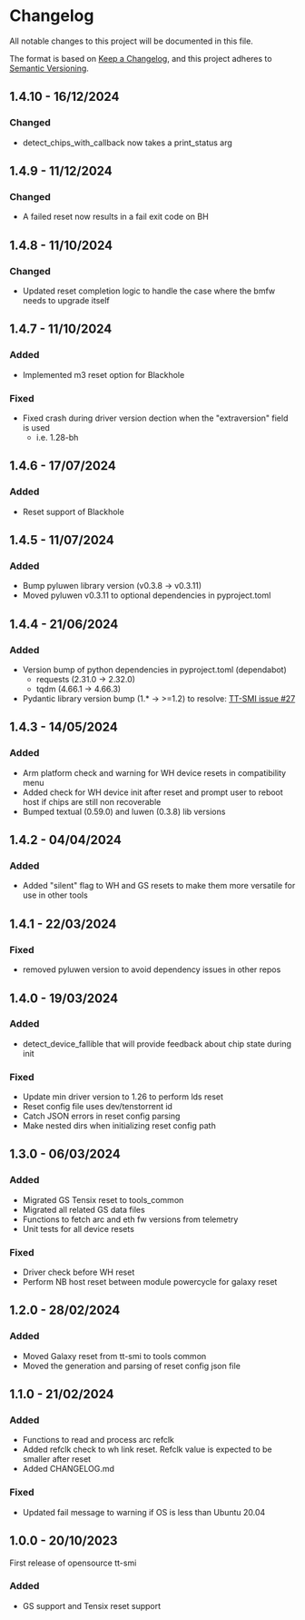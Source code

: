 # Changelog

All notable changes to this project will be documented in this file.

The format is based on [Keep a Changelog](https://keepachangelog.com/en/1.0.0/),
and this project adheres to [Semantic Versioning](https://semver.org/spec/v2.0.0.html).

## 1.4.10 - 16/12/2024

### Changed
- detect\_chips\_with\_callback now takes a print\_status arg

## 1.4.9 - 11/12/2024

### Changed
- A failed reset now results in a fail exit code on BH

## 1.4.8 - 11/10/2024

### Changed
- Updated reset completion logic to handle the case where the bmfw needs to upgrade itself

## 1.4.7 - 11/10/2024

### Added
- Implemented m3 reset option for Blackhole

### Fixed
- Fixed crash during driver version dection when the "extraversion" field is used
    - i.e. 1.28-bh

## 1.4.6 - 17/07/2024

### Added
- Reset support of Blackhole

## 1.4.5 - 11/07/2024

### Added
- Bump pyluwen library version (v0.3.8 -> v0.3.11)
- Moved pyluwen v0.3.11 to optional dependencies in pyproject.toml

## 1.4.4 - 21/06/2024

### Added
- Version bump of python dependencies in pyproject.toml (dependabot)
    - requests (2.31.0 -> 2.32.0)
    - tqdm (4.66.1 -> 4.66.3)
- Pydantic library version bump (1.* -> >=1.2) to resolve: [TT-SMI issue #27](https://github.com/tenstorrent/tt-smi/issues/27)

## 1.4.3 - 14/05/2024

### Added
- Arm platform check and warning for WH device resets in compatibility menu
- Added check for WH device init after reset and prompt user to reboot host if chips are still non recoverable
- Bumped textual (0.59.0) and luwen (0.3.8) lib versions

## 1.4.2 - 04/04/2024

### Added
- Added "silent" flag to WH and GS resets to make them more versatile for use in other tools

## 1.4.1 - 22/03/2024

### Fixed
- removed pyluwen version to avoid dependency issues in other repos

## 1.4.0 - 19/03/2024

### Added
- detect_device_fallible that will provide feedback about chip state during init

### Fixed
- Update min driver version to 1.26 to perform lds reset
- Reset config file uses dev/tenstorrent id
- Catch JSON errors in reset config parsing
- Make nested dirs when initializing reset config path

## 1.3.0 - 06/03/2024

### Added
- Migrated GS Tensix reset to tools_common
- Migrated all related GS data files
- Functions to fetch arc and eth fw versions from telemetry
- Unit tests for all device resets

### Fixed
- Driver check before WH reset
- Perform NB host reset between module powercycle for galaxy reset

## 1.2.0 - 28/02/2024

### Added
- Moved Galaxy reset from tt-smi to tools common
- Moved the generation and parsing of reset config json file

## 1.1.0 - 21/02/2024

### Added
- Functions to read and process arc refclk
- Added refclk check to wh link reset. Refclk value is expected to be smaller after reset
- Added CHANGELOG.md

### Fixed
- Updated fail message to warning if OS is less than Ubuntu 20.04


## 1.0.0 - 20/10/2023

First release of opensource tt-smi

### Added
- GS support and Tensix reset support
